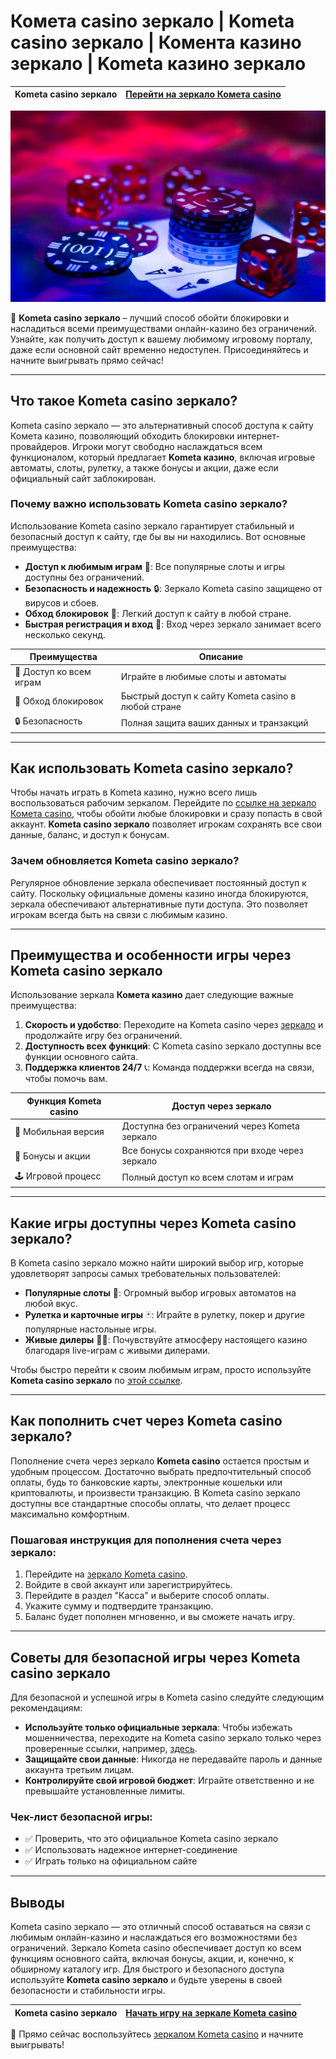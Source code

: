 # Комета casino зеркало | Kometa casino зеркало | Комента казино зеркало | Kometa казино зеркало

| **Kometa casino зеркало** | [Перейти на зеркало Комета casino](https://brandplay.link/tLG15CCb) |
|---------------------------|------------------------------------------------------------------------|
![kometa](https://github.com/LisaAlisa13/Kometa-casino-/blob/main/7865745645.jpg)

🎲 **Kometa casino зеркало** – лучший способ обойти блокировки и насладиться всеми преимуществами онлайн-казино без ограничений. Узнайте, как получить доступ к вашему любимому игровому порталу, даже если основной сайт временно недоступен. Присоединяйтесь и начните выигрывать прямо сейчас!

---

## Что такое Kometa casino зеркало?

Kometa casino зеркало — это альтернативный способ доступа к сайту Комета казино, позволяющий обходить блокировки интернет-провайдеров. Игроки могут свободно наслаждаться всем функционалом, который предлагает **Kometa казино**, включая игровые автоматы, слоты, рулетку, а также бонусы и акции, даже если официальный сайт заблокирован.

### Почему важно использовать Kometa casino зеркало?

Использование Kometa casino зеркало гарантирует стабильный и безопасный доступ к сайту, где бы вы ни находились. Вот основные преимущества:

- **Доступ к любимым играм** 🎰: Все популярные слоты и игры доступны без ограничений.
- **Безопасность и надежность** 🔒: Зеркало Kometa casino защищено от вирусов и сбоев.
- **Обход блокировок** 🚀: Легкий доступ к сайту в любой стране.
- **Быстрая регистрация и вход** 📲: Вход через зеркало занимает всего несколько секунд.

| **Преимущества**       | **Описание**                                               |
|------------------------|------------------------------------------------------------|
| 🎰 Доступ ко всем играм | Играйте в любимые слоты и автоматы                         |
| 🚀 Обход блокировок     | Быстрый доступ к сайту Kometa casino в любой стране       |
| 🔒 Безопасность         | Полная защита ваших данных и транзакций                    |

---

## Как использовать Kometa casino зеркало?

Чтобы начать играть в Kometa казино, нужно всего лишь воспользоваться рабочим зеркалом. Перейдите по [ссылке на зеркало Комета casino](https://brandplay.link/tLG15CCb), чтобы обойти любые блокировки и сразу попасть в свой аккаунт. **Kometa casino зеркало** позволяет игрокам сохранять все свои данные, баланс, и доступ к бонусам.

### Зачем обновляется Kometa casino зеркало?

Регулярное обновление зеркала обеспечивает постоянный доступ к сайту. Поскольку официальные домены казино иногда блокируются, зеркала обеспечивают альтернативные пути доступа. Это позволяет игрокам всегда быть на связи с любимым казино.

---

## Преимущества и особенности игры через Kometa casino зеркало

Использование зеркала **Комета казино** дает следующие важные преимущества:

1. **Скорость и удобство**: Переходите на Kometa casino через [зеркало](https://brandplay.link/tLG15CCb) и продолжайте игру без ограничений.
2. **Доступность всех функций**: С Kometa casino зеркало доступны все функции основного сайта.
3. **Поддержка клиентов 24/7** 📞: Команда поддержки всегда на связи, чтобы помочь вам.

| **Функция Kometa casino** | **Доступ через зеркало**                          |
|---------------------------|--------------------------------------------------|
| 📲 Мобильная версия        | Доступна без ограничений через Kometa зеркало    |
| 🎉 Бонусы и акции          | Все бонусы сохраняются при входе через зеркало   |
| 🕹️ Игровой процесс         | Полный доступ ко всем слотам и играм            |

---

## Какие игры доступны через Kometa casino зеркало?

В Kometa casino зеркало можно найти широкий выбор игр, которые удовлетворят запросы самых требовательных пользователей:

- **Популярные слоты** 🎰: Огромный выбор игровых автоматов на любой вкус.
- **Рулетка и карточные игры** 🃏: Играйте в рулетку, покер и другие популярные настольные игры.
- **Живые дилеры** 👩‍💼: Почувствуйте атмосферу настоящего казино благодаря live-играм с живыми дилерами.

Чтобы быстро перейти к своим любимым играм, просто используйте **Kometa casino зеркало** по [этой ссылке](https://brandplay.link/tLG15CCb).

---

## Как пополнить счет через Kometa casino зеркало?

Пополнение счета через зеркало **Kometa casino** остается простым и удобным процессом. Достаточно выбрать предпочтительный способ оплаты, будь то банковские карты, электронные кошельки или криптовалюты, и произвести транзакцию. В Kometa casino зеркало доступны все стандартные способы оплаты, что делает процесс максимально комфортным.

### Пошаговая инструкция для пополнения счета через зеркало:

1. Перейдите на [зеркало Kometa casino](https://brandplay.link/tLG15CCb).
2. Войдите в свой аккаунт или зарегистрируйтесь.
3. Перейдите в раздел "Касса" и выберите способ оплаты.
4. Укажите сумму и подтвердите транзакцию.
5. Баланс будет пополнен мгновенно, и вы сможете начать игру.

---

## Советы для безопасной игры через Kometa casino зеркало

Для безопасной и успешной игры в Kometa casino следуйте следующим рекомендациям:

- **Используйте только официальные зеркала**: Чтобы избежать мошенничества, переходите на Kometa casino зеркало только через проверенные ссылки, например, [здесь](https://brandplay.link/tLG15CCb).
- **Защищайте свои данные**: Никогда не передавайте пароль и данные аккаунта третьим лицам.
- **Контролируйте свой игровой бюджет**: Играйте ответственно и не превышайте установленные лимиты.

### Чек-лист безопасной игры:

- ✅ Проверить, что это официальное Kometa casino зеркало
- ✅ Использовать надежное интернет-соединение
- ✅ Играть только на официальном сайте

---

## Выводы

Kometa casino зеркало — это отличный способ оставаться на связи с любимым онлайн-казино и наслаждаться его возможностями без ограничений. Зеркало Kometa casino обеспечивает доступ ко всем функциям основного сайта, включая бонусы, акции, и, конечно, к обширному каталогу игр. Для быстрого и безопасного доступа используйте **Kometa casino зеркало** и будьте уверены в своей безопасности и стабильности игры.

| **Kometa casino зеркало** | [Начать игру на зеркале Kometa casino](https://brandplay.link/tLG15CCb) |
|---------------------------|------------------------------------------------------------------------|

🔗 Прямо сейчас воспользуйтесь [зеркалом Kometa casino](https://brandplay.link/tLG15CCb) и начните выигрывать!
